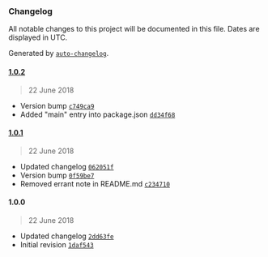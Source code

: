 ### Changelog
All notable changes to this project will be documented in this file. Dates are displayed in UTC.

Generated by [`auto-changelog`](https://github.com/CookPete/auto-changelog).

#### [1.0.2](https://github.com/hal313/html-amend/compare/1.0.1...1.0.2)
> 22 June 2018
- Version bump [`c749ca9`](https://github.com/hal313/html-amend/commit/c749ca92b3f4b33a3b2db17afec26320053204b1)
- Added "main" entry into package.json [`dd34f68`](https://github.com/hal313/html-amend/commit/dd34f68027a67e4d3202ba9f47af732a1c65e99d)

#### [1.0.1](https://github.com/hal313/html-amend/compare/1.0.0...1.0.1)
> 22 June 2018
- Updated changelog [`062051f`](https://github.com/hal313/html-amend/commit/062051f2c023ce511fe5f1561ea8f5c573ede7eb)
- Version bump [`0f59be7`](https://github.com/hal313/html-amend/commit/0f59be7a4dfd3d523b06fcf35760db130ec9e817)
- Removed errant note in README.md [`c234710`](https://github.com/hal313/html-amend/commit/c2347100d18b20566e4997efbb76c613593abd8c)

#### 1.0.0
> 22 June 2018
- Updated changelog [`2dd63fe`](https://github.com/hal313/html-amend/commit/2dd63feb317a7bcc9595c03f68a874e50c090c2e)
- Initial revision [`1daf543`](https://github.com/hal313/html-amend/commit/1daf543645179be3e9416a6cc88e10ece972e801)

